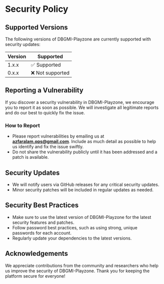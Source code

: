 # Security Policy

## Supported Versions

The following versions of DBGMI-Playzone are currently supported with security updates:

| Version       | Supported          |
| ------------- | ------------------ |
| 1.x.x         | ✅ Supported       |
| 0.x.x         | ❌ Not supported   |

## Reporting a Vulnerability

If you discover a security vulnerability in DBGMI-Playzone, we encourage you to report it as soon as possible. We will investigate all legitimate reports and do our best to quickly fix the issue.

### How to Report

- Please report vulnerabilities by emailing us at **azfaralam.ops@gmail.com**. Include as much detail as possible to help us identify and fix the issue swiftly.
- Do not share the vulnerability publicly until it has been addressed and a patch is available.

## Security Updates

- We will notify users via GitHub releases for any critical security updates.
- Minor security patches will be included in regular updates as needed.

## Security Best Practices

- Make sure to use the latest version of DBGMI-Playzone for the latest security features and patches.
- Follow password best practices, such as using strong, unique passwords for each account.
- Regularly update your dependencies to the latest versions.

## Acknowledgements

We appreciate contributions from the community and researchers who help us improve the security of DBGMI-Playzone. Thank you for keeping the platform secure for everyone!